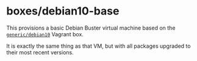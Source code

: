 # boxes/debian10-base

This provisions a basic Debian Buster virtual machine based on the
[`generic/debian10`](https://app.vagrantup.com/generic/boxes/debian10)
Vagrant box.

It is exactly the same thing as that VM, but with all packages upgraded
to their most recent versions.
